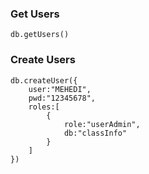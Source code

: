 ### Get Users
`db.getUsers()`

### Create Users
```
db.createUser({
    user:"MEHEDI",
    pwd:"12345678",
    roles:[
        {
            role:"userAdmin",
            db:"classInfo"
        }
    ]
})
```